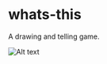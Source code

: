 whats-this
==========

A drawing and telling game.

![Alt text](http://i.minus.com/i4bJfdVycKfKv.png)
